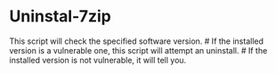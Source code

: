 # Uninstal-7zip
This script will check the specified software version. # If the installed version is a vulnerable one, this script will attempt an uninstall. # If the installed version is not vulnerable, it will tell you.
